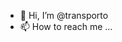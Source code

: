 - 👋 Hi, I’m @transporto
- 📫 How to reach me ...

<!---
transporto/transporto is a ✨ special ✨ repository because its `README.md` (this file) appears on your GitHub profile.
You can click the Preview link to take a look at your changes.
--->

